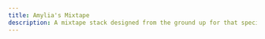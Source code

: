 ```yaml
---
title: Amylia's Mixtape
description: A mixtape stack designed from the ground up for that special someone.
---
```


